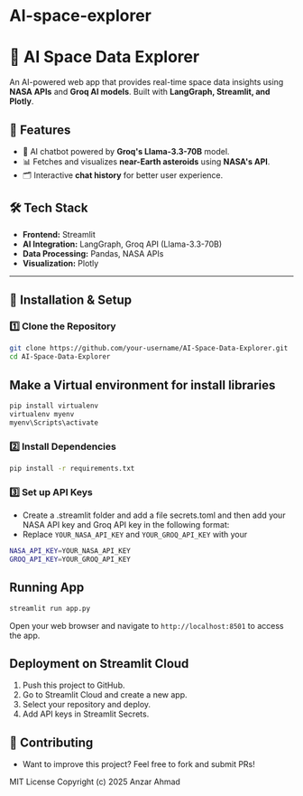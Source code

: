 # AI-space-explorer
# 🚀 AI Space Data Explorer

An AI-powered web app that provides real-time space data insights using **NASA APIs** and **Groq AI models**. Built with **LangGraph, Streamlit, and Plotly**.

## 🌟 Features
- 🤖 AI chatbot powered by **Groq's Llama-3.3-70B** model.
- 📊 Fetches and visualizes **near-Earth asteroids** using **NASA's API**.
- 🗂️ Interactive **chat history** for better user experience.

## 🛠️ Tech Stack
- **Frontend:** Streamlit
- **AI Integration:** LangGraph, Groq API (Llama-3.3-70B)
- **Data Processing:** Pandas, NASA APIs
- **Visualization:** Plotly

---

## 🚀  Installation & Setup

### **1️⃣ Clone the Repository**
```sh
git clone https://github.com/your-username/AI-Space-Data-Explorer.git
cd AI-Space-Data-Explorer
```
## Make a Virtual environment for install libraries 
``` sh
pip install virtualenv
virtualenv myenv
myenv\Scripts\activate
```
### **2️⃣ Install Dependencies**

```sh
pip install -r requirements.txt
```

### **3️⃣ Set up API Keys**

- Create a .streamlit folder and add a file secrets.toml and then add your NASA API key and Groq API key in the following format:
- Replace `YOUR_NASA_API_KEY` and `YOUR_GROQ_API_KEY` with your

```sh
NASA_API_KEY=YOUR_NASA_API_KEY
GROQ_API_KEY=YOUR_GROQ_API_KEY
```

## Running App 

``` sh
streamlit run app.py
```

Open your web browser and navigate to `http://localhost:8501` to access the app.

## Deployment on Streamlit Cloud

1. Push this project to GitHub.
2. Go to Streamlit Cloud and create a new app.
3. Select your repository and deploy.
4. Add API keys in Streamlit Secrets.

## 🤝 Contributing

- Want to improve this project? Feel free to fork and submit PRs!

MIT License
Copyright (c) 2025 Anzar Ahmad

